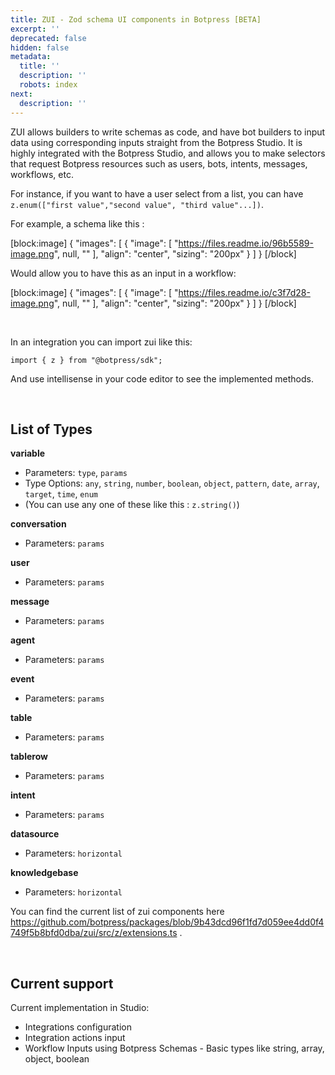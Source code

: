 ```yaml
---
title: ZUI - Zod schema UI components in Botpress [BETA]
excerpt: ''
deprecated: false
hidden: false
metadata:
  title: ''
  description: ''
  robots: index
next:
  description: ''
---
```

ZUI allows builders to write schemas as code, and have bot builders to input data using corresponding inputs straight from the Botpress Studio. It is highly integrated with the Botpress Studio, and allows you to make selectors that request Botpress resources such as users, bots, intents, messages, workflows, etc.

For instance, if you want to have a user select from a list, you can have `z.enum(["first value","second value", "third value"...])`.

For example, a schema like this : 

[block:image]
{
  "images": [
    {
      "image": [
        "https://files.readme.io/96b5589-image.png",
        null,
        ""
      ],
      "align": "center",
      "sizing": "200px"
    }
  ]
}
[/block]


Would allow you to have this as an input in a workflow:

[block:image]
{
  "images": [
    {
      "image": [
        "https://files.readme.io/c3f7d28-image.png",
        null,
        ""
      ],
      "align": "center",
      "sizing": "200px"
    }
  ]
}
[/block]


<br />

In an integration you can import zui like this:

`import { z } from "@botpress/sdk";`

And use intellisense in your code editor to see the implemented methods.

<br />

## List of Types

**variable**

- Parameters: `type`, `params`
- Type Options: `any`, `string`, `number`, `boolean`, `object`, `pattern`, `date`, `array`, `target`, `time`, `enum` 
- (You can use any one of these like this : `z.string()`)

**conversation**

- Parameters: `params`

**user**

- Parameters: `params`

**message**

- Parameters: `params`

**agent**

- Parameters: `params`

**event**

- Parameters: `params`

**table**

- Parameters: `params`

**tablerow**

- Parameters: `params`

**intent**

- Parameters: `params`

**datasource**

- Parameters: `horizontal`

**knowledgebase**

- Parameters: `horizontal`

You can find the current list of zui components here <https://github.com/botpress/packages/blob/9b43dcd96f1fd7d059ee4dd0f4749f5b8bfd0dba/zui/src/z/extensions.ts> .

<br />

## Current support

Current implementation in Studio:

- Integrations configuration 
- Integration actions input
- Workflow Inputs using Botpress Schemas - Basic types like string, array, object, boolean